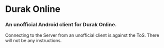 # Durak Online
### An unofficial Android client for Durak Online.
Connecting to the Server from an unofficial client is against the ToS. There will not be any instructions.